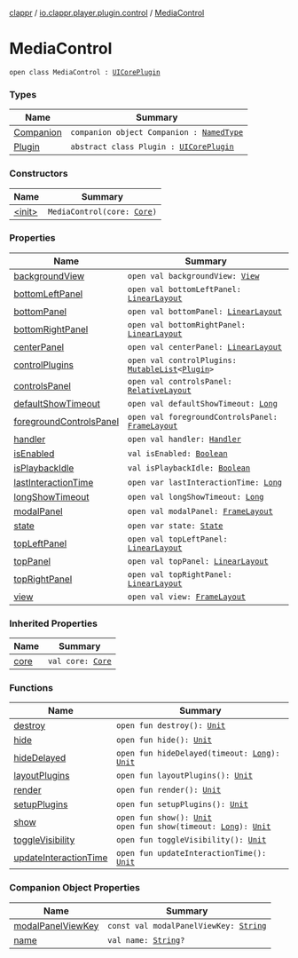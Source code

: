 [clappr](../../index.md) / [io.clappr.player.plugin.control](../index.md) / [MediaControl](./index.md)

# MediaControl

`open class MediaControl : `[`UICorePlugin`](../../io.clappr.player.plugin.core/-u-i-core-plugin/index.md)

### Types

| Name | Summary |
|---|---|
| [Companion](-companion/index.md) | `companion object Companion : `[`NamedType`](../../io.clappr.player.base/-named-type/index.md) |
| [Plugin](-plugin/index.md) | `abstract class Plugin : `[`UICorePlugin`](../../io.clappr.player.plugin.core/-u-i-core-plugin/index.md) |

### Constructors

| Name | Summary |
|---|---|
| [&lt;init&gt;](-init-.md) | `MediaControl(core: `[`Core`](../../io.clappr.player.components/-core/index.md)`)` |

### Properties

| Name | Summary |
|---|---|
| [backgroundView](background-view.md) | `open val backgroundView: `[`View`](https://developer.android.com/reference/android/view/View.html) |
| [bottomLeftPanel](bottom-left-panel.md) | `open val bottomLeftPanel: `[`LinearLayout`](https://developer.android.com/reference/android/widget/LinearLayout.html) |
| [bottomPanel](bottom-panel.md) | `open val bottomPanel: `[`LinearLayout`](https://developer.android.com/reference/android/widget/LinearLayout.html) |
| [bottomRightPanel](bottom-right-panel.md) | `open val bottomRightPanel: `[`LinearLayout`](https://developer.android.com/reference/android/widget/LinearLayout.html) |
| [centerPanel](center-panel.md) | `open val centerPanel: `[`LinearLayout`](https://developer.android.com/reference/android/widget/LinearLayout.html) |
| [controlPlugins](control-plugins.md) | `open val controlPlugins: `[`MutableList`](https://kotlinlang.org/api/latest/jvm/stdlib/kotlin.collections/-mutable-list/index.html)`<`[`Plugin`](-plugin/index.md)`>` |
| [controlsPanel](controls-panel.md) | `open val controlsPanel: `[`RelativeLayout`](https://developer.android.com/reference/android/widget/RelativeLayout.html) |
| [defaultShowTimeout](default-show-timeout.md) | `open val defaultShowTimeout: `[`Long`](https://kotlinlang.org/api/latest/jvm/stdlib/kotlin/-long/index.html) |
| [foregroundControlsPanel](foreground-controls-panel.md) | `open val foregroundControlsPanel: `[`FrameLayout`](https://developer.android.com/reference/android/widget/FrameLayout.html) |
| [handler](handler.md) | `open val handler: `[`Handler`](https://developer.android.com/reference/android/os/Handler.html) |
| [isEnabled](is-enabled.md) | `val isEnabled: `[`Boolean`](https://kotlinlang.org/api/latest/jvm/stdlib/kotlin/-boolean/index.html) |
| [isPlaybackIdle](is-playback-idle.md) | `val isPlaybackIdle: `[`Boolean`](https://kotlinlang.org/api/latest/jvm/stdlib/kotlin/-boolean/index.html) |
| [lastInteractionTime](last-interaction-time.md) | `open var lastInteractionTime: `[`Long`](https://kotlinlang.org/api/latest/jvm/stdlib/kotlin/-long/index.html) |
| [longShowTimeout](long-show-timeout.md) | `open val longShowTimeout: `[`Long`](https://kotlinlang.org/api/latest/jvm/stdlib/kotlin/-long/index.html) |
| [modalPanel](modal-panel.md) | `open val modalPanel: `[`FrameLayout`](https://developer.android.com/reference/android/widget/FrameLayout.html) |
| [state](state.md) | `open var state: `[`State`](../../io.clappr.player.plugin/-plugin/-state/index.md) |
| [topLeftPanel](top-left-panel.md) | `open val topLeftPanel: `[`LinearLayout`](https://developer.android.com/reference/android/widget/LinearLayout.html) |
| [topPanel](top-panel.md) | `open val topPanel: `[`LinearLayout`](https://developer.android.com/reference/android/widget/LinearLayout.html) |
| [topRightPanel](top-right-panel.md) | `open val topRightPanel: `[`LinearLayout`](https://developer.android.com/reference/android/widget/LinearLayout.html) |
| [view](view.md) | `open val view: `[`FrameLayout`](https://developer.android.com/reference/android/widget/FrameLayout.html) |

### Inherited Properties

| Name | Summary |
|---|---|
| [core](../../io.clappr.player.plugin.core/-u-i-core-plugin/core.md) | `val core: `[`Core`](../../io.clappr.player.components/-core/index.md) |

### Functions

| Name | Summary |
|---|---|
| [destroy](destroy.md) | `open fun destroy(): `[`Unit`](https://kotlinlang.org/api/latest/jvm/stdlib/kotlin/-unit/index.html) |
| [hide](hide.md) | `open fun hide(): `[`Unit`](https://kotlinlang.org/api/latest/jvm/stdlib/kotlin/-unit/index.html) |
| [hideDelayed](hide-delayed.md) | `open fun hideDelayed(timeout: `[`Long`](https://kotlinlang.org/api/latest/jvm/stdlib/kotlin/-long/index.html)`): `[`Unit`](https://kotlinlang.org/api/latest/jvm/stdlib/kotlin/-unit/index.html) |
| [layoutPlugins](layout-plugins.md) | `open fun layoutPlugins(): `[`Unit`](https://kotlinlang.org/api/latest/jvm/stdlib/kotlin/-unit/index.html) |
| [render](render.md) | `open fun render(): `[`Unit`](https://kotlinlang.org/api/latest/jvm/stdlib/kotlin/-unit/index.html) |
| [setupPlugins](setup-plugins.md) | `open fun setupPlugins(): `[`Unit`](https://kotlinlang.org/api/latest/jvm/stdlib/kotlin/-unit/index.html) |
| [show](show.md) | `open fun show(): `[`Unit`](https://kotlinlang.org/api/latest/jvm/stdlib/kotlin/-unit/index.html)<br>`open fun show(timeout: `[`Long`](https://kotlinlang.org/api/latest/jvm/stdlib/kotlin/-long/index.html)`): `[`Unit`](https://kotlinlang.org/api/latest/jvm/stdlib/kotlin/-unit/index.html) |
| [toggleVisibility](toggle-visibility.md) | `open fun toggleVisibility(): `[`Unit`](https://kotlinlang.org/api/latest/jvm/stdlib/kotlin/-unit/index.html) |
| [updateInteractionTime](update-interaction-time.md) | `open fun updateInteractionTime(): `[`Unit`](https://kotlinlang.org/api/latest/jvm/stdlib/kotlin/-unit/index.html) |

### Companion Object Properties

| Name | Summary |
|---|---|
| [modalPanelViewKey](modal-panel-view-key.md) | `const val modalPanelViewKey: `[`String`](https://kotlinlang.org/api/latest/jvm/stdlib/kotlin/-string/index.html) |
| [name](name.md) | `val name: `[`String`](https://kotlinlang.org/api/latest/jvm/stdlib/kotlin/-string/index.html)`?` |
